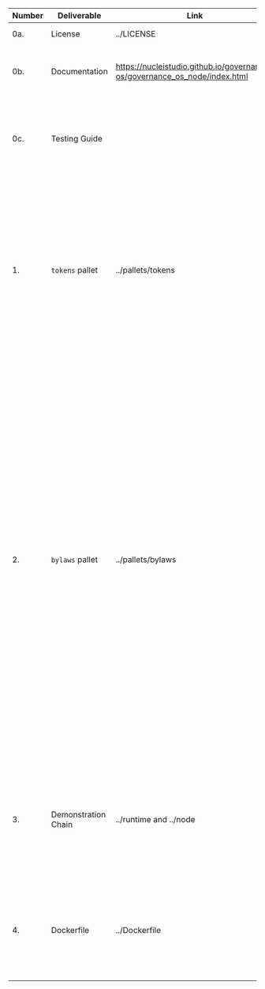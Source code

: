 | Number | Deliverable | Link | Notes |
|-|-|-|-|
| 0a. | License | ../LICENSE | We chose the Apache 2.0 license as initially agreed. |
| 0b. | Documentation | https://nucleistudio.github.io/governance-os/governance_os_node/index.html | The code contains inline rust documentation. Additionally, we use a github action to auto publish it. |
| 0c. | Testing Guide |  | The guide should cover any manual testing needs for you to confirm the functionalities of the pallets. When it comes to running our unit tests a simple `cargo test --all` should be enough. |
| 1. | `tokens` pallet | ../pallets/tokens | This pallet is able to handle an arbitrary number of currencies. It also exposes an adapter implementing the `Currency` and `ReservableCurrency` traits for a given token for compatibility purposes. It then exposes similar interfaces with multiple currencies support built in. It will let people manage tokens as well (i.e. make them transferable or not, minting or burning some units) by using the `bylaws` pallet for access control management. |
| 2. | `bylaws` pallet | ../pallets/bylaws | This pallet saw quite some changes in a month! We initially started with a tagging and filtering system by hooking straight inside the `SignedExtra` portion of the runtime (see #16). We then refactored it to switch to a simpler role based system + call tagging system (#17) along with support for other pallets defining their custom roles. Finally #18 and #19 ended up dropping the complex call tagging system and deprecating support for the `SignedExtra` in favor of a more robust UNIX like system (basically, accounts gets associated to roles which allows them to perform certain actions).  We feature a `WeightInfo` like system for runtime developers to customize the roles exposed and used by their runtime and fully support the customization and configuration of those both at Genesis and on the fly. We have also added a pallet named [`compat`](../pallets/compat) to support a `sudo` based workflow for admin operations but using our own permissioning system. |
| 3. | Demonstration Chain | ../runtime and ../node | We tried to keep the runtime as minimal as possible; it doesn't rely on the `balances` pallet which is **fully replaced** by our `tokens` pallet. We have also defined some default bylaws roles such as `Root` or `CreateCurrencies`. You may need to use the types available in ../types.json when testing. |
| 4. | Dockerfile | ../Dockerfile | You can build the container as usual. We also have a public image being built thanks to a little overnight [automation system](https://github.com/ETeissonniere/substrate-nodeops/), you can grab the public image under the name [`eteissonniere/governance-os`](https://hub.docker.com/r/eteissonniere/governance-os). |